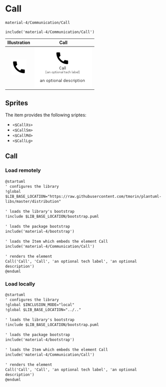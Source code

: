 # Call


```text
material-4/Communication/Call
```

```text
include('material-4/Communication/Call')
```



| Illustration | Call |
| :---: | :---: |
| ![illustration for Illustration](../../material-4/Communication/Call.png) | ![illustration for Call](../../material-4/Communication/Call.Local.png) |



## Sprites
The item provides the following sriptes:

- `<$CallXs>`
- `<$CallSm>`
- `<$CallMd>`
- `<$CallLg>`





## Call

### Load remotely
```plantuml
@startuml
' configures the library
!global $LIB_BASE_LOCATION="https://raw.githubusercontent.com/tmorin/plantuml-libs/master/distribution"

' loads the library's bootstrap
!include $LIB_BASE_LOCATION/bootstrap.puml

' loads the package bootstrap
include('material-4/bootstrap')

' loads the Item which embeds the element Call
include('material-4/Communication/Call')

' renders the element
Call('Call', 'Call', 'an optional tech label', 'an optional description')
@enduml
```

### Load locally
```plantuml
@startuml
' configures the library
!global $INCLUSION_MODE="local"
!global $LIB_BASE_LOCATION="../.."

' loads the library's bootstrap
!include $LIB_BASE_LOCATION/bootstrap.puml

' loads the package bootstrap
include('material-4/bootstrap')

' loads the Item which embeds the element Call
include('material-4/Communication/Call')

' renders the element
Call('Call', 'Call', 'an optional tech label', 'an optional description')
@enduml
```

